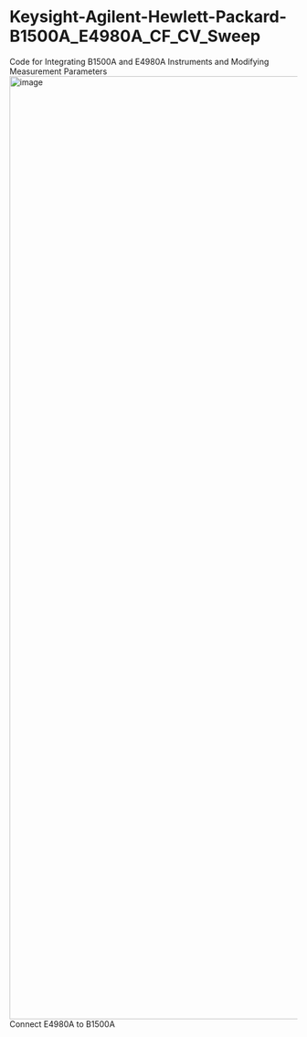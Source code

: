 # Keysight-Agilent-Hewlett-Packard-B1500A_E4980A_CF_CV_Sweep
Code for Integrating B1500A and E4980A Instruments and Modifying Measurement Parameters
<img width="2879" height="1650" alt="image" src="https://github.com/user-attachments/assets/ed4c068f-feaa-43df-9fdf-93a1e4f03343" />
Connect E4980A to B1500A
